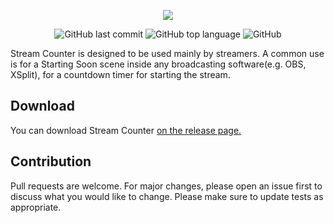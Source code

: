 <p align=center>
 <img src="https://i.imgur.com/hoCNh5W.png"/>
</p>

<p align=center>
<img alt="GitHub last commit" src="https://img.shields.io/github/last-commit/rageCode153/Stream-Counter">
<img alt="GitHub top language" src="https://img.shields.io/github/languages/top/rageCode153/Stream-Counter?color=orange">
 <img href="https://www.mit.edu/~amini/LICENSE.md" alt="GitHub" src="https://img.shields.io/github/license/rageCode153/Stream-Counter?color=blue">
</p>

Stream Counter is designed to be used mainly by streamers. A common use is for a Starting Soon scene inside any broadcasting software(e.g. OBS, XSplit), for a countdown timer for starting the stream.

## Download

You can download Stream Counter [on the release page.](https://github.com/rageCode153/Stream-Counter/releases)

## Contribution

Pull requests are welcome. For major changes, please open an issue first to discuss what you would like to change.
Please make sure to update tests as appropriate.
